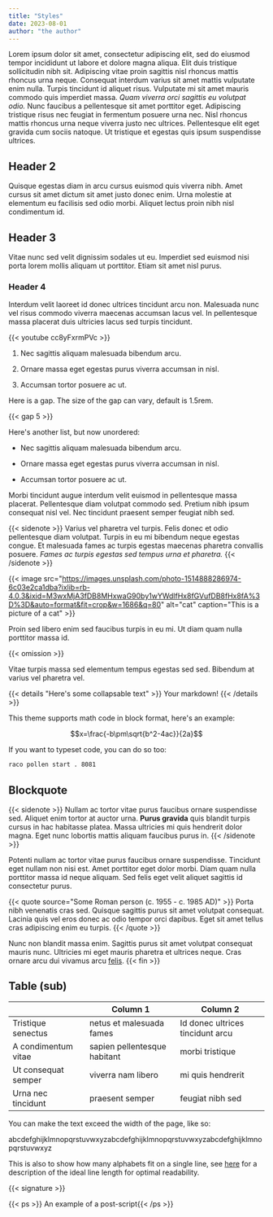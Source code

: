 ```yaml
---
title: "Styles"
date: 2023-08-01
author: "the author"
---
```


Lorem ipsum dolor sit amet, consectetur adipiscing elit, sed do eiusmod tempor incididunt ut labore et dolore magna aliqua. Elit duis tristique sollicitudin nibh sit. Adipiscing vitae proin sagittis nisl rhoncus mattis rhoncus urna neque. Consequat interdum varius sit amet mattis vulputate enim nulla. Turpis tincidunt id aliquet risus. Vulputate mi sit amet mauris commodo quis imperdiet massa. _Quam viverra orci sagittis eu volutpat odio._ Nunc faucibus a pellentesque sit amet porttitor eget. Adipiscing tristique risus nec feugiat in fermentum posuere urna nec. Nisl rhoncus mattis rhoncus urna neque viverra justo nec ultrices. Pellentesque elit eget gravida cum sociis natoque. Ut tristique et egestas quis ipsum suspendisse ultrices.

## Header 2

Quisque egestas diam in arcu cursus euismod quis viverra nibh. Amet cursus sit amet dictum sit amet justo donec enim. Urna molestie at elementum eu facilisis sed odio morbi. Aliquet lectus proin nibh nisl condimentum id.

## Header 3

Vitae nunc sed velit dignissim sodales ut eu. Imperdiet sed euismod nisi porta lorem mollis aliquam ut porttitor. Etiam sit amet nisl purus.

### Header 4

Interdum velit laoreet id donec ultrices tincidunt arcu non. Malesuada nunc vel risus commodo viverra maecenas accumsan lacus vel. In pellentesque massa placerat duis ultricies lacus sed turpis tincidunt.

{{< youtube cc8yFxrmPVc >}}

1. Nec sagittis aliquam malesuada bibendum arcu.

2. Ornare massa eget egestas purus viverra accumsan in nisl.

3. Accumsan tortor posuere ac ut.

Here is a gap. The size of the gap can vary, default is 1.5rem.

{{< gap 5 >}}

Here's another list, but now unordered:

- Nec sagittis aliquam malesuada bibendum arcu.

- Ornare massa eget egestas purus viverra accumsan in nisl.

- Accumsan tortor posuere ac ut.

Morbi tincidunt augue interdum velit euismod in pellentesque massa placerat. Pellentesque diam volutpat commodo sed. Pretium nibh ipsum consequat nisl vel. Nec tincidunt praesent semper feugiat nibh sed.

{{< sidenote >}}
Varius vel pharetra vel turpis. Felis donec et odio pellentesque diam volutpat. Turpis in eu mi bibendum neque egestas congue. Et malesuada fames ac turpis egestas maecenas pharetra convallis posuere. _Fames ac turpis egestas sed tempus urna et pharetra._
{{< /sidenote >}}

{{< image src="https://images.unsplash.com/photo-1514888286974-6c03e2ca1dba?ixlib=rb-4.0.3&ixid=M3wxMjA3fDB8MHxwaG90by1wYWdlfHx8fGVufDB8fHx8fA%3D%3D&auto=format&fit=crop&w=1686&q=80" alt="cat" caption="This is a picture of a cat" >}}

Proin sed libero enim sed faucibus turpis in eu mi. Ut diam quam nulla porttitor massa id.

{{< omission >}}

Vitae turpis massa sed elementum tempus egestas sed sed. Bibendum at varius vel pharetra vel.

{{< details  "Here's some collapsable text" >}}
Your markdown!
{{< /details >}}

This theme supports math code in block format, here's an example:

$$x=\frac{-b\pm\sqrt{b^2-4ac}}{2a}$$

If you want to typeset code, you can do so too:

```bash
raco pollen start . 8081
```

## Blockquote

{{< sidenote >}}
Nullam ac tortor vitae purus faucibus ornare suspendisse sed. Aliquet enim tortor at auctor urna. **Purus gravida** quis blandit turpis cursus in hac habitasse platea. Massa ultricies mi quis hendrerit dolor magna. Eget nunc lobortis mattis aliquam faucibus purus in.
{{< /sidenote >}}

Potenti nullam ac tortor vitae purus faucibus ornare suspendisse. Tincidunt eget nullam non nisi est. Amet porttitor eget dolor morbi. Diam quam nulla porttitor massa id neque aliquam. Sed felis eget velit aliquet sagittis id consectetur purus.

{{< quote source="Some Roman person (c. 1955 - c. 1985 AD)" >}}
Porta nibh venenatis cras sed. Quisque sagittis purus sit amet volutpat consequat. Lacinia quis vel eros donec ac odio tempor orci dapibus. Eget sit amet tellus cras adipiscing enim eu turpis.
{{< /quote >}}

Nunc non blandit massa enim. Sagittis purus sit amet volutpat consequat mauris nunc. Ultricies mi eget mauris pharetra et ultrices neque. Cras ornare arcu dui vivamus arcu [felis](https://pointerpointer.com). {{< fin >}}

## Table (sub)

|       | Column 1  | Column 2   |
|-------|-----------|------------|
| Tristique senectus | netus et malesuada fames  | Id donec ultrices tincidunt arcu |
| A condimentum vitae | sapien pellentesque habitant | morbi tristique |
| Ut consequat semper | viverra nam libero | mi quis hendrerit |
| Urna nec tincidunt | praesent semper | feugiat nibh sed |

You can make the text exceed the width of the page, like so:

abcdefghijklmnopqrstuvwxyzabcdefghijklmnopqrstuvwxyzabcdefghijklmnopqrstuvwxyz

This is also to show how many alphabets fit on a single line, see [here](https://practicaltypography.com/line-length.html) for a description of the ideal line length for optimal readability.

{{< signature >}}

{{< ps >}}
An example of a post-script{{< /ps >}}
